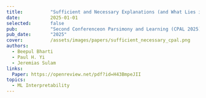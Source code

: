```yaml
---
title:          "Sufficient and Necessary Explanations (and What Lies in Between)."
date:           2025-01-01
selected:       false
pub:            "Second Conferenceon Parsimony and Learning (CPAL 2025)."
pub_date:       "2025"
cover:          /assets/images/papers/sufficient_necessary_cpal.png
authors:
  - Beepul Bharti
  - Paul H. Yi
  - Jeremias Sulam
links:
  Paper: https://openreview.net/pdf?id=H43BmpeJII
topics:
  - ML Interpretability
---
```

